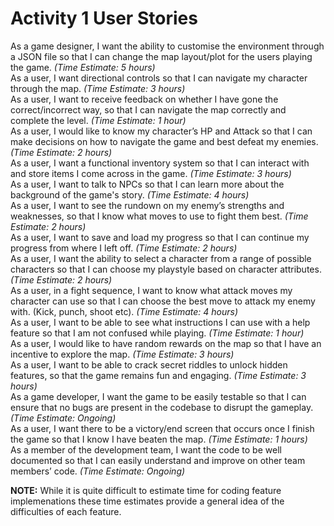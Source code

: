 # Activity 1 User Stories

As a game designer, I want the ability to customise the environment through a JSON file so that I can change the map layout/plot for the users playing the game. *(Time Estimate: 5 hours)*  
As a user, I want directional controls so that I can navigate my character through the map. *(Time Estimate: 3 hours)*  
As a user, I want to receive feedback on whether I have gone the correct/incorrect way, so that I can navigate the map correctly and complete the level. *(Time Estimate: 1 hour)*  
As a user, I would like to know my character’s HP and Attack so that I can make decisions on how to navigate the game and best defeat my enemies. *(Time Estimate: 2 hours)*  
As a user, I want a functional inventory system so that I can interact with and store items I come across in the game. *(Time Estimate: 3 hours)*  
As a user, I want to talk to NPCs so that I can learn more about the background of the game's story. *(Time Estimate: 4 hours)*  
As a user, I want to see the rundown on my enemy’s strengths and weaknesses, so that I know what moves to use to fight them best. *(Time Estimate: 2 hours)*  
As a user, I want to save and load my progress so that I can continue my progress from where I left off. *(Time Estimate: 2 hours)*  
As a user, I want the ability to select a character from a range of possible characters so that I can choose my playstyle based on character attributes. *(Time Estimate: 2 hours)*  
As a user, in a fight sequence, I want to know what attack moves my character can use so that I can choose the best move to attack my enemy with. (Kick, punch, shoot etc). *(Time Estimate: 4 hours)*  
As a user, I want to be able to see what instructions I can use with a help feature so that I am not confused while playing. *(Time Estimate: 1 hour)*  
As a user, I would like to have random rewards on the map so that I have an incentive to explore the map. *(Time Estimate: 3 hours)*  
As a user, I want to be able to crack secret riddles to unlock hidden features, so that the game remains fun and engaging. *(Time Estimate: 3 hours)*  
As a game developer, I want the game to be easily testable so that I can ensure that no bugs are present in the codebase to disrupt the gameplay. *(Time Estimate: Ongoing)*  
As a user, I want there to be a victory/end screen that occurs once I finish the game so that I know I have beaten the map. *(Time Estimate: 1 hours)*  
As a member of the development team, I want the code to be well documented so that I can easily understand and improve on other team members’ code. *(Time Estimate: Ongoing)*  

**NOTE:** While it is quite difficult to estimate time for coding feature implemenations these time estimates provide a general idea of the difficulties of each feature.
